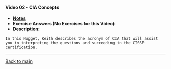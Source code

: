 #### Video 02 - CIA Concepts

- **[Notes](notes.md)**
- **Exercise Answers (No Exercises for this Video)**
- **Description:**

```
In this Nugget, Keith describes the acronym of CIA that will assist
you in interpreting the questions and succeeding in the CISSP
certification.
```

---
 
[Back to main](https://github.com/rot0xd/CBTNuggets/blob/master/CISSP/README.md)

